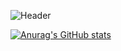 ![Header](./[banner])

[![Anurag's GitHub stats](https://github-readme-stats.vercel.app/api?username=luchoa54)](https://github.com/anuraghazra/github-readme-stats)

